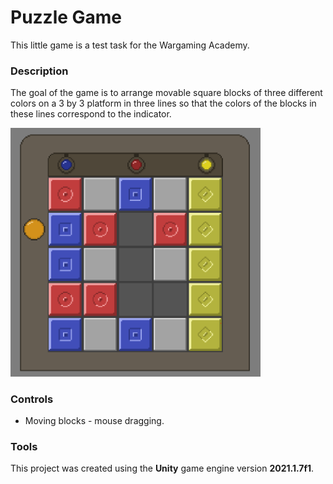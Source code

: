 # Puzzle Game
This little game is a test task for the Wargaming Academy. 

### Description
The goal of the game is to arrange movable square blocks of three different colors on a 3 by 3 platform in three lines so that the colors of the blocks in these lines correspond to the indicator.

<img src="https://github.com/mi-sts/puzzle-game/blob/main/preview.PNG" width="400"/>

### Controls
- Moving blocks - mouse dragging.

### Tools
This project was created using the **Unity** game engine version **2021.1.7f1**.
